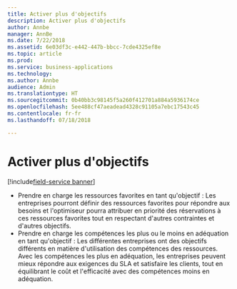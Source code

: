 ```yaml
---
title: Activer plus d'objectifs
description: Activer plus d'objectifs
author: Annbe
manager: AnnBe
ms.date: 7/22/2018
ms.assetid: 6e03df3c-e442-447b-bbcc-7cde4325ef8e
ms.topic: article
ms.prod: 
ms.service: business-applications
ms.technology: 
ms.author: Annbe
audience: Admin
ms.translationtype: HT
ms.sourcegitcommit: 0b40bb3c98145f5a260f412701a884a5936174ce
ms.openlocfilehash: 5ee488cf47aeadead4328c91105a7ebc17543c45
ms.contentlocale: fr-fr
ms.lasthandoff: 07/18/2018

---
```


#  <a name="enable-more-objectives"></a>Activer plus d'objectifs 

[!include[field-service banner](../../../includes/field-service.md)]



-   Prendre en charge les ressources favorites en tant qu'objectif : Les entreprises pourront définir des ressources favorites pour répondre aux besoins et l'optimiseur pourra attribuer en priorité des réservations à ces ressources favorites tout en respectant d'autres contraintes et d'autres objectifs.
-   Prendre en charge les compétences les plus ou le moins en adéquation en tant qu'objectif : Les différentes entreprises ont des objectifs différents en matière d'utilisation des compétences des ressources. Avec les compétences les plus en adéquation, les entreprises peuvent mieux répondre aux exigences du SLA et satisfaire les clients, tout en équilibrant le coût et l'efficacité avec des compétences moins en adéquation.

